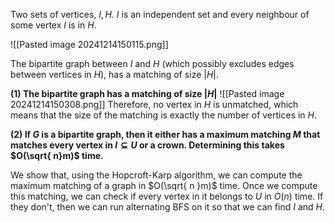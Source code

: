 Two sets of vertices, $I, H$. $I$ is an independent set and every neighbour of some vertex $I$ is in $H$. 

![[Pasted image 20241214150115.png]]

The bipartite graph between $I$ and $H$ (which possibly excludes edges between vertices in $H$), has a matching of size $|H|$. 

**(1) The bipartite graph has a matching of size $|H|$**
![[Pasted image 20241214150308.png]]
Therefore, no vertex in $H$ is unmatched, which means that the size of the matching is exactly the number of vertices in $H$.

**(2) If $G$ is a bipartite graph, then it either has a maximum matching $M$ that matches every vertex in $I \subseteq U$ or a crown. Determining this takes $O(\sqrt{ n}m)$ time.**

We show that, using  the Hopcroft-Karp algorithm, we can compute the maximum matching of a graph in $O(\sqrt{ n }m)$ time. Once we compute this matching, we can check if every vertex in it belongs to $U$ in $O(n)$ time. If they don't, then we can run alternating BFS on it so that we can find $I$ and $H$. 
